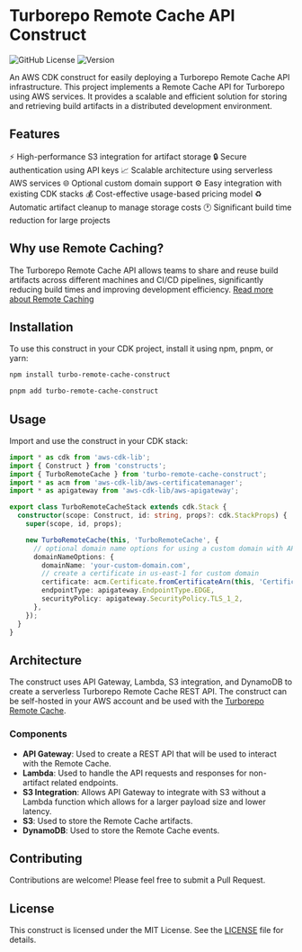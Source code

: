 # Turborepo Remote Cache API Construct

![GitHub License](https://img.shields.io/github/license/aryasaatvik/turbo-remote-cache-aws)
![Version](https://img.shields.io/badge/version-0.1.2-blue)

An AWS CDK construct for easily deploying a Turborepo Remote Cache API infrastructure. This project implements a Remote Cache API for Turborepo using AWS services. It provides a scalable and efficient solution for storing and retrieving build artifacts in a distributed development environment.

## Features

:zap: High-performance S3 integration for artifact storage
:lock: Secure authentication using API keys
:chart_with_upwards_trend: Scalable architecture using serverless AWS services
:globe_with_meridians: Optional custom domain support
:gear: Easy integration with existing CDK stacks
:moneybag: Cost-effective usage-based pricing model
:recycle: Automatic artifact cleanup to manage storage costs
:clock1: Significant build time reduction for large projects

## Why use Remote Caching?

The Turborepo Remote Cache API allows teams to share and reuse build artifacts across different machines and CI/CD pipelines, significantly reducing build times and improving development efficiency. [Read more about Remote Caching](https://turbo.build/repo/docs/core-concepts/remote-caching)

## Installation

To use this construct in your CDK project, install it using npm, pnpm, or yarn:

```bash
npm install turbo-remote-cache-construct
```

```bash
pnpm add turbo-remote-cache-construct
```

## Usage

Import and use the construct in your CDK stack:

```typescript
import * as cdk from 'aws-cdk-lib';
import { Construct } from 'constructs';
import { TurboRemoteCache } from 'turbo-remote-cache-construct';
import * as acm from 'aws-cdk-lib/aws-certificatemanager';
import * as apigateway from 'aws-cdk-lib/aws-apigateway';

export class TurboRemoteCacheStack extends cdk.Stack {
  constructor(scope: Construct, id: string, props?: cdk.StackProps) {
    super(scope, id, props);

    new TurboRemoteCache(this, 'TurboRemoteCache', {
      // optional domain name options for using a custom domain with API Gateway
      domainNameOptions: {
        domainName: 'your-custom-domain.com',
        // create a certificate in us-east-1 for custom domain
        certificate: acm.Certificate.fromCertificateArn(this, 'Certificate', 'YOUR_CERTIFICATE_ARN'),
        endpointType: apigateway.EndpointType.EDGE,
        securityPolicy: apigateway.SecurityPolicy.TLS_1_2,
      },
    });
  }
}
```

## Architecture

The construct uses API Gateway, Lambda, S3 integration, and DynamoDB to create a serverless Turborepo Remote Cache REST API. The construct can be self-hosted in your AWS account and be used with the [Turborepo Remote Cache](https://turbo.build/repo/docs/core-concepts/remote-caching#self-hosting).

### Components

- **API Gateway**: Used to create a REST API that will be used to interact with the Remote Cache.
- **Lambda**: Used to handle the API requests and responses for non-artifact related endpoints.
- **S3 Integration**: Allows API Gateway to integrate with S3 without a Lambda function which allows for a larger payload size and lower latency.
- **S3**: Used to store the Remote Cache artifacts.
- **DynamoDB**: Used to store the Remote Cache events.

## Contributing

Contributions are welcome! Please feel free to submit a Pull Request.

## License

This construct is licensed under the MIT License. See the [LICENSE](./LICENSE) file for details.
